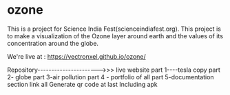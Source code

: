 # ozone

This is a project for Science India Fest(scienceindiafest.org). This project is to make a visualization of the Ozone layer around earth and the values of its concentration around the globe.

We're live at : https://vectronxel.github.io/ozone/

Repository---------------------->>> live website
part 1----tesla copy
part 2- globe
part 3-air pollution 
part 4 - portfolio of all
part 5-documentation section
link all 
Generate qr code at last 
Including apk

